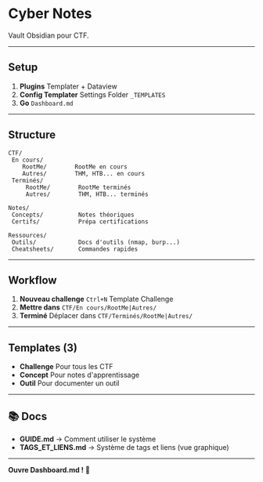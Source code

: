 ﻿#  Cyber Notes

Vault Obsidian pour CTF.

---

##  Setup

1. **Plugins**  Templater + Dataview
2. **Config Templater**  Settings  Folder  `_TEMPLATES`
3. **Go**  `Dashboard.md`

---

##  Structure

```
CTF/
 En cours/
    RootMe/        RootMe en cours
    Autres/        THM, HTB... en cours
 Terminés/
     RootMe/        RootMe terminés
     Autres/        THM, HTB... terminés

Notes/
 Concepts/          Notes théoriques
 Certifs/           Prépa certifications

Ressources/
 Outils/            Docs d'outils (nmap, burp...)
 Cheatsheets/       Commandes rapides
```

---

##  Workflow

1. **Nouveau challenge**  `Ctrl+N`  Template Challenge
2. **Mettre dans**  `CTF/En cours/RootMe|Autres/`
3. **Terminé**  Déplacer dans `CTF/Terminés/RootMe|Autres/`

---

##  Templates (3)

- **Challenge**  Pour tous les CTF
- **Concept**  Pour notes d'apprentissage
- **Outil**  Pour documenter un outil

---

## 📚 Docs

- **GUIDE.md** → Comment utiliser le système
- **TAGS_ET_LIENS.md** → Système de tags et liens (vue graphique)

---

**Ouvre Dashboard.md !** 💪
